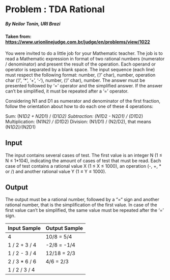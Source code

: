# Problem : TDA Rational
##### By Neilor Tonin, URI  Brazi
#### Taken from: https://www.urionlinejudge.com.br/judge/en/problems/view/1022

You were invited to do a little job for your Mathematic teacher. The job is to read a Mathematic expression in format of two rational numbers (numerator / denominator) and present the result of the operation. Each operand or operator is separated by a blank space. The input sequence (each line) must respect the following format: number, (‘/’ char), number, operation char (‘/’, ‘*’, ‘+’, ‘-‘), number, (‘/’ char), number. The answer must be presented followed by ‘=’ operator and the simplified answer. If the answer can’t be simplified, it must be repeated after a ‘=’ operator.

Considering N1 and D1 as numerator and denominator of the first fraction, follow the orientation about how to do each one of these 4 operations:

Sum: (N1*D2 + N2*D1) / (D1*D2)
Subtraction: (N1*D2 - N2*D1) / (D1*D2)
Multiplication: (N1*N2) / (D1*D2)
Division: (N1/D1) / (N2/D2), that means (N1*D2)/(N2*D1)

## Input
The input contains several cases of test. The first value is an integer N (1 ≤ N ≤ 1*104), indicating the amount of cases of test that must be read. Each case of test contains a rational value X (1 ≤ X ≤ 1000), an operation (-, +, * or /) and another rational value Y (1 ≤ Y ≤ 1000).

## Output
The output must be a rational number, followed by a “=“ sign and another rational number, that is the simplification of the first value. In case of the first value can’t be simplified, the same value must be repeated after the ‘=’ sign.

Input Sample  | Output Sample 
--------------| -------------- 
4             | 10/8 = 5/4   
1 / 2 + 3 / 4 | -2/8 = -1/4   
1 / 2 - 3 / 4 | 12/18 = 2/3  
2 / 3 * 6 / 6 | 4/6 = 2/3    
1 / 2 / 3 / 4 |              